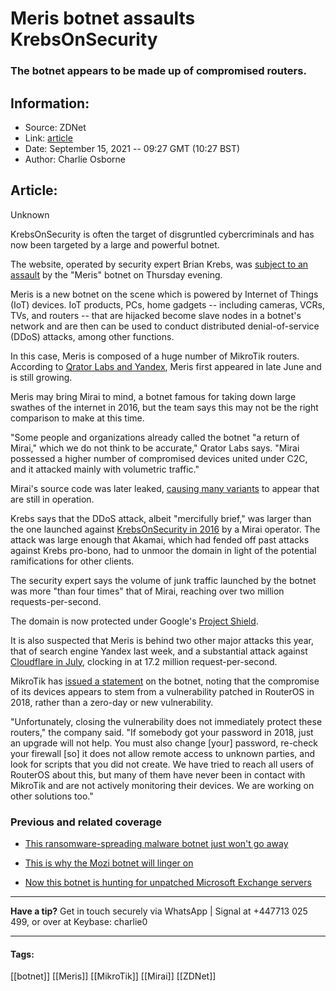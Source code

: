 # Meris botnet assaults KrebsOnSecurity
### The botnet appears to be made up of compromised routers.

## Information:
+ Source: ZDNet
+ Link: [article](https://www.zdnet.com/article/meris-botnet-assaults-krebsonsecurity/)
+ Date: September 15, 2021 -- 09:27 GMT (10:27 BST)
+ Author: Charlie Osborne


## Article:
Unknown

KrebsOnSecurity is often the target of disgruntled cybercriminals and has now been targeted by a large and powerful botnet. 


The website, operated by security expert Brian Krebs, was [subject to an assault](https://krebsonsecurity.com/2021/09/krebsonsecurity-hit-by-huge-new-iot-botnet-meris/) by the "Meris" botnet on Thursday evening.  

Meris is a new botnet on the scene which is powered by Internet of Things (IoT) devices. IoT products, PCs, home gadgets -- including cameras, VCRs, TVs, and routers -- that are hijacked become slave nodes in a botnet's network and are then can be used to conduct distributed denial-of-service (DDoS) attacks, among other functions.  

In this case, Meris is composed of a huge number of MikroTik routers. According to [Qrator Labs and Yandex](https://blog.qrator.net/en/meris-botnet-climbing-to-the-record_142/), Meris first appeared in late June and is still growing.  

Meris may bring Mirai to mind, a botnet famous for taking down large swathes of the internet in 2016, but the team says this may not be the right comparison to make at this time. 

"Some people and organizations already called the botnet "a return of Mirai," which we do not think to be accurate," Qrator Labs says. "Mirai possessed a higher number of compromised devices united under C2C, and it attacked mainly with volumetric traffic." 

Mirai's source code was later leaked, [causing many variants](https://www.zdnet.com/article/this-new-variant-of-mirai-botnet-malware-is-targeting-network-attached-storage-devices/) to appear that are still in operation.






Krebs says that the DDoS attack, albeit "mercifully brief," was larger than the one launched against [KrebsOnSecurity in 2016](https://krebsonsecurity.com/2016/09/the-democratization-of-censorship/) by a Mirai operator. The attack was large enough that Akamai, which had fended off past attacks against Krebs pro-bono, had to unmoor the domain in light of the potential ramifications for other clients.  

The security expert says the volume of junk traffic launched by the botnet was more "than four times" that of Mirai, reaching over two million requests-per-second.  

The domain is now protected under Google's [Project Shield](https://projectshield.withgoogle.com/).  

It is also suspected that Meris is behind two other major attacks this year, that of search engine Yandex last week, and a substantial attack against [Cloudflare in July](https://blog.cloudflare.com/cloudflare-thwarts-17-2m-rps-ddos-attack-the-largest-ever-reported/), clocking in at 17.2 million request-per-second. 

MikroTik has [issued a statement](https://forum.mikrotik.com/viewtopic.php?f=21&t=178417) on the botnet, noting that the compromise of its devices appears to stem from a vulnerability patched in RouterOS in 2018, rather than a zero-day or new vulnerability.  

"Unfortunately, closing the vulnerability does not immediately protect these routers," the company said. "If somebody got your password in 2018, just an upgrade will not help. You must also change [your] password, re-check your firewall [so] it does not allow remote access to unknown parties, and look for scripts that you did not create. We have tried to reach all users of RouterOS about this, but many of them have never been in contact with MikroTik and are not actively monitoring their devices. We are working on other solutions too." 

###  Previous and related coverage

* [This ransomware-spreading malware botnet just won't go away](https://www.zdnet.com/article/this-ransomware-spreading-malware-botnet-just-wont-go-away/)  

* [This is why the Mozi botnet will linger on](https://www.zdnet.com/article/this-is-why-the-mozi-botnet-will-linger-on/)  

* [Now this botnet is hunting for unpatched Microsoft Exchange servers](https://www.zdnet.com/article/now-this-botnet-is-hunting-for-unpatched-microsoft-exchange-servers/)  




---

**Have a tip?** Get in touch securely via WhatsApp | Signal at +447713 025 499, or over at Keybase: charlie0



---





#### Tags:
[[botnet]] [[Meris]] [[MikroTik]] [[Mirai]] [[ZDNet]]
